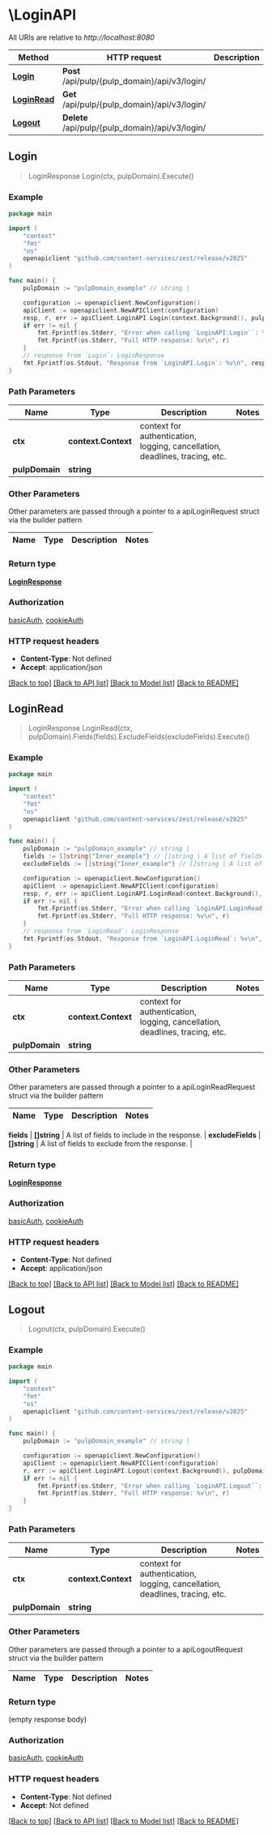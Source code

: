 # \LoginAPI

All URIs are relative to *http://localhost:8080*

Method | HTTP request | Description
------------- | ------------- | -------------
[**Login**](LoginAPI.md#Login) | **Post** /api/pulp/{pulp_domain}/api/v3/login/ | 
[**LoginRead**](LoginAPI.md#LoginRead) | **Get** /api/pulp/{pulp_domain}/api/v3/login/ | 
[**Logout**](LoginAPI.md#Logout) | **Delete** /api/pulp/{pulp_domain}/api/v3/login/ | 



## Login

> LoginResponse Login(ctx, pulpDomain).Execute()



### Example

```go
package main

import (
	"context"
	"fmt"
	"os"
	openapiclient "github.com/content-services/zest/release/v2025"
)

func main() {
	pulpDomain := "pulpDomain_example" // string | 

	configuration := openapiclient.NewConfiguration()
	apiClient := openapiclient.NewAPIClient(configuration)
	resp, r, err := apiClient.LoginAPI.Login(context.Background(), pulpDomain).Execute()
	if err != nil {
		fmt.Fprintf(os.Stderr, "Error when calling `LoginAPI.Login``: %v\n", err)
		fmt.Fprintf(os.Stderr, "Full HTTP response: %v\n", r)
	}
	// response from `Login`: LoginResponse
	fmt.Fprintf(os.Stdout, "Response from `LoginAPI.Login`: %v\n", resp)
}
```

### Path Parameters


Name | Type | Description  | Notes
------------- | ------------- | ------------- | -------------
**ctx** | **context.Context** | context for authentication, logging, cancellation, deadlines, tracing, etc.
**pulpDomain** | **string** |  | 

### Other Parameters

Other parameters are passed through a pointer to a apiLoginRequest struct via the builder pattern


Name | Type | Description  | Notes
------------- | ------------- | ------------- | -------------


### Return type

[**LoginResponse**](LoginResponse.md)

### Authorization

[basicAuth](../README.md#basicAuth), [cookieAuth](../README.md#cookieAuth)

### HTTP request headers

- **Content-Type**: Not defined
- **Accept**: application/json

[[Back to top]](#) [[Back to API list]](../README.md#documentation-for-api-endpoints)
[[Back to Model list]](../README.md#documentation-for-models)
[[Back to README]](../README.md)


## LoginRead

> LoginResponse LoginRead(ctx, pulpDomain).Fields(fields).ExcludeFields(excludeFields).Execute()



### Example

```go
package main

import (
	"context"
	"fmt"
	"os"
	openapiclient "github.com/content-services/zest/release/v2025"
)

func main() {
	pulpDomain := "pulpDomain_example" // string | 
	fields := []string{"Inner_example"} // []string | A list of fields to include in the response. (optional)
	excludeFields := []string{"Inner_example"} // []string | A list of fields to exclude from the response. (optional)

	configuration := openapiclient.NewConfiguration()
	apiClient := openapiclient.NewAPIClient(configuration)
	resp, r, err := apiClient.LoginAPI.LoginRead(context.Background(), pulpDomain).Fields(fields).ExcludeFields(excludeFields).Execute()
	if err != nil {
		fmt.Fprintf(os.Stderr, "Error when calling `LoginAPI.LoginRead``: %v\n", err)
		fmt.Fprintf(os.Stderr, "Full HTTP response: %v\n", r)
	}
	// response from `LoginRead`: LoginResponse
	fmt.Fprintf(os.Stdout, "Response from `LoginAPI.LoginRead`: %v\n", resp)
}
```

### Path Parameters


Name | Type | Description  | Notes
------------- | ------------- | ------------- | -------------
**ctx** | **context.Context** | context for authentication, logging, cancellation, deadlines, tracing, etc.
**pulpDomain** | **string** |  | 

### Other Parameters

Other parameters are passed through a pointer to a apiLoginReadRequest struct via the builder pattern


Name | Type | Description  | Notes
------------- | ------------- | ------------- | -------------

 **fields** | **[]string** | A list of fields to include in the response. | 
 **excludeFields** | **[]string** | A list of fields to exclude from the response. | 

### Return type

[**LoginResponse**](LoginResponse.md)

### Authorization

[basicAuth](../README.md#basicAuth), [cookieAuth](../README.md#cookieAuth)

### HTTP request headers

- **Content-Type**: Not defined
- **Accept**: application/json

[[Back to top]](#) [[Back to API list]](../README.md#documentation-for-api-endpoints)
[[Back to Model list]](../README.md#documentation-for-models)
[[Back to README]](../README.md)


## Logout

> Logout(ctx, pulpDomain).Execute()



### Example

```go
package main

import (
	"context"
	"fmt"
	"os"
	openapiclient "github.com/content-services/zest/release/v2025"
)

func main() {
	pulpDomain := "pulpDomain_example" // string | 

	configuration := openapiclient.NewConfiguration()
	apiClient := openapiclient.NewAPIClient(configuration)
	r, err := apiClient.LoginAPI.Logout(context.Background(), pulpDomain).Execute()
	if err != nil {
		fmt.Fprintf(os.Stderr, "Error when calling `LoginAPI.Logout``: %v\n", err)
		fmt.Fprintf(os.Stderr, "Full HTTP response: %v\n", r)
	}
}
```

### Path Parameters


Name | Type | Description  | Notes
------------- | ------------- | ------------- | -------------
**ctx** | **context.Context** | context for authentication, logging, cancellation, deadlines, tracing, etc.
**pulpDomain** | **string** |  | 

### Other Parameters

Other parameters are passed through a pointer to a apiLogoutRequest struct via the builder pattern


Name | Type | Description  | Notes
------------- | ------------- | ------------- | -------------


### Return type

 (empty response body)

### Authorization

[basicAuth](../README.md#basicAuth), [cookieAuth](../README.md#cookieAuth)

### HTTP request headers

- **Content-Type**: Not defined
- **Accept**: Not defined

[[Back to top]](#) [[Back to API list]](../README.md#documentation-for-api-endpoints)
[[Back to Model list]](../README.md#documentation-for-models)
[[Back to README]](../README.md)

